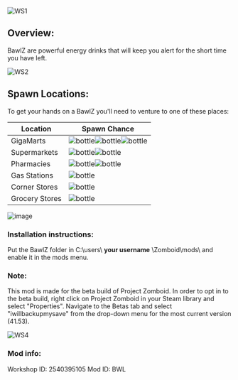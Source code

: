 ![WS1](https://i.imgur.com/0VdIkml.jpeg)

## Overview:
BawlZ are powerful energy drinks that will keep you alert for the short time you have left.

![WS2](https://i.imgur.com/ycwW53j.jpg)
## Spawn Locations:
To get your hands on a BawlZ you'll need to venture to one of these places:

  Location | Spawn Chance
--------|-------------
GigaMarts| ![bottle](https://i.imgur.com/1P8oCLy.png)![bottle](https://i.imgur.com/1P8oCLy.png)![bottle](https://i.imgur.com/1P8oCLy.png)
Supermarkets | ![bottle](https://i.imgur.com/1P8oCLy.png)![bottle](https://i.imgur.com/1P8oCLy.png)
Pharmacies | ![bottle](https://i.imgur.com/1P8oCLy.png)![bottle](https://i.imgur.com/1P8oCLy.png)
Gas Stations | ![bottle](https://i.imgur.com/1P8oCLy.png)
Corner Stores | ![bottle](https://i.imgur.com/1P8oCLy.png)
Grocery Stores | ![bottle](https://i.imgur.com/1P8oCLy.png)


![image](https://user-images.githubusercontent.com/70669546/128584382-8260b32b-8aae-4618-b51a-cd1d66319bb9.png)
### Installation instructions:
Put the BawlZ folder in C:\users\ __your username__ \Zomboid\mods\ and enable it in the mods menu.


### Note:
This mod is made for the beta build of Project Zomboid. In order to opt in to the beta build,  right click on Project Zomboid in your Steam library and select "Properties". Navigate to the Betas tab and select "iwillbackupmysave" from the drop-down menu for the most current version (41.53).

![WS4](https://i.imgur.com/bKviOeF.jpg)

### Mod info:
Workshop ID: 2540395105
Mod ID: BWL

